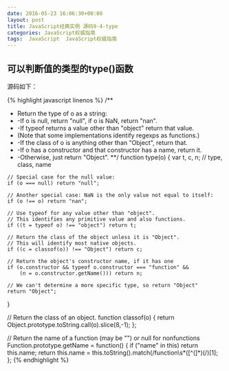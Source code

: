 ```yaml
---
date: 2016-05-23 16:06:30+00:00
layout: post
title: JavaScript经典实例 源码9-4-type
categories: JavaScript权威指南
tags:  JavaScript  JavaScript权威指南
---
```

可以判断值的类型的type()函数
----------------

源码如下：

{% highlight javascript linenos %}
/**
 * Return the type of o as a string:
 *   -If o is null, return "null", if o is NaN, return "nan".
 *   -If typeof returns a value other than "object" return that value.
 *    (Note that some implementations identify regexps as functions.)
 *   -If the class of o is anything other than "Object", return that.
 *   -If o has a constructor and that constructor has a name, return it.
 *   -Otherwise, just return "Object".
 **/
function type(o) {
    var t, c, n;  // type, class, name

    // Special case for the null value:
    if (o === null) return "null";

    // Another special case: NaN is the only value not equal to itself:
    if (o !== o) return "nan";

    // Use typeof for any value other than "object".
    // This identifies any primitive value and also functions.
    if ((t = typeof o) !== "object") return t;

    // Return the class of the object unless it is "Object".
    // This will identify most native objects.
    if ((c = classof(o)) !== "Object") return c;

    // Return the object's constructor name, if it has one
    if (o.constructor && typeof o.constructor === "function" &&
        (n = o.constructor.getName())) return n;

    // We can't determine a more specific type, so return "Object"
    return "Object";
}

// Return the class of an object.
function classof(o) {
    return Object.prototype.toString.call(o).slice(8,-1);
};
    
// Return the name of a function (may be "") or null for nonfunctions
Function.prototype.getName = function() {
    if ("name" in this) return this.name;
    return this.name = this.toString().match(/function\s*([^(]*)\(/)[1];
};
{% endhighlight %}
